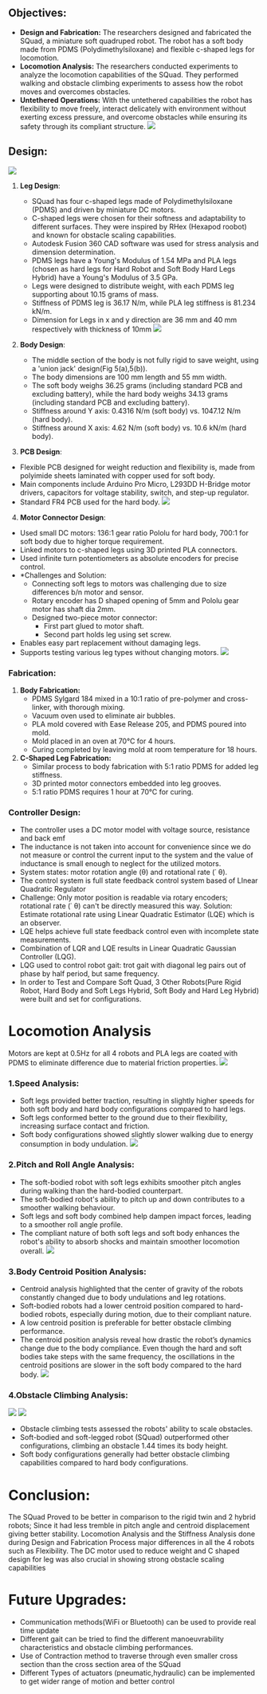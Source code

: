 ## Objectives:
- **Design and Fabrication:** The researchers designed and fabricated the SQuad, a miniature soft quadruped robot. The robot has a soft body made from PDMS (Polydimethylsiloxane) and flexible c-shaped legs for locomotion.
- **Locomotion Analysis:** The researchers conducted experiments to analyze the locomotion capabilities of the SQuad. They performed walking and obstacle climbing experiments to assess how the robot moves and overcomes obstacles.
- **Untethered Operations:** With the untethered capabilities the robot has flexibility to move freely, interact delicately with environment without exerting excess pressure, and overcome obstacles while ensuring its safety through its compliant structure.
![](https://hackmd.io/_uploads/BkkY0RNTn.png)

## Design:
![](https://hackmd.io/_uploads/Hkt5AR4an.png)

1. **Leg Design**:
	- SQuad has four c-shaped legs made of Polydimethylsiloxane (PDMS) and driven by miniature DC motors.
	- C-shaped legs were chosen for their softness and adaptability to different surfaces. They were inspired by RHex (Hexapod roobot) and known for obstacle scaling capabilities.
	- Autodesk Fusion 360 CAD software was used for stress analysis and dimension determination.
	- PDMS legs have a Young's Modulus of 1.54 MPa and PLA legs (chosen as hard legs for Hard Robot and Soft Body Hard Legs Hybrid) have a Young's Modulus of 3.5 GPa.
	- Legs were designed to distribute weight, with each PDMS leg supporting about 10.15 grams of mass.
	- Stiffness of PDMS leg is 36.17 N/m, while PLA leg stiffness is 81.234 kN/m.
	- Dimension for Legs in x and y direction are 36 mm and 40 mm respectively with thickness of 10mm
![](https://hackmd.io/_uploads/HyiiRREpn.png)

2. **Body Design**:
    - The middle section of the body is not fully rigid to save weight, using a 'union jack' design(Fig 5(a),5(b)).
    - The body dimensions are 100 mm length and 55 mm width.
	- The soft body weighs 36.25 grams (including standard PCB and excluding battery), while the hard body weighs 34.13 grams (including standard PCB and excluding battery).
	- Stiffness around Y axis: 0.4316 N/m (soft body) vs. 1047.12 N/m (hard body).
	- Stiffness around X axis: 4.62 N/m (soft body) vs. 10.6 kN/m (hard body).

3. **PCB Design**:
  - Flexible PCB designed for weight reduction and flexibility is, made from polyimide sheets laminated with copper used for soft body.
  - Main components include Arduino Pro Micro, L293DD H-Bridge motor drivers, capacitors for voltage stability, switch, and step-up regulator.
  - Standard FR4 PCB used for the hard body.
![](https://hackmd.io/_uploads/BJex1ySp3.png)

4. **Motor Connector Design**:
 - Used small DC motors: 136:1 gear ratio Pololu for hard body, 700:1 for soft body due to higher torque requirement.
 -  Linked motors to c-shaped legs using 3D printed PLA connectors.
 - Used infinite turn potentiometers as absolute encoders for precise control.
 - *Challenges and Solution:
    - Connecting soft legs to motors was challenging due to size differences b/n motor and sensor.
    - Rotary encoder has D shaped opening of 5mm and Pololu gear motor has shaft dia 2mm.
    - Designed two-piece motor connector:
        - First part glued to motor shaft.
        - Second part holds leg using set screw.
- Enables easy part replacement without damaging legs.
- Supports testing various leg types without changing motors.
![](https://hackmd.io/_uploads/H1jBJJBp2.png)

### Fabrication:
1. **Body Fabrication:** 
	 - PDMS Sylgard 184 mixed in a 10:1 ratio of pre-polymer and cross-linker, with thorough mixing.
	 - Vacuum oven used to eliminate air bubbles.
	 - PLA mold covered with Ease Release 205, and PDMS poured into mold.
	 - Mold placed in an oven at 70°C for 4 hours.
	 - Curing completed by leaving mold at room temperature for 18 hours.
2. **C-Shaped Leg Fabrication:**
	- Similar process to body fabrication with 5:1 ratio PDMS for added leg stiffness.
	- 3D printed motor connectors embedded into leg grooves.
	- 5:1 ratio PDMS requires 1 hour at 70°C for curing. 
### Controller Design:
- The controller uses a DC motor model with voltage source, resistance and back emf
- The inductance is not taken into account for convenience since we do not measure or control the current input to the system and the value of inductance is small enough to neglect for the utilized motors.
- System states: motor rotation angle (θ) and rotational rate (˙ θ).
- The control system is full state feedback control system based of LInear Quadratic Regulator
- Challenge: Only motor position is readable via rotary encoders; rotational rate (˙ θ) can't be directly measured this way. Solution: Estimate rotational rate using Linear Quadratic Estimator (LQE) which is an observer.
- LQE helps achieve full state feedback control even with incomplete state measurements.
- Combination of LQR and LQE results in Linear Quadratic Gaussian Controller (LQG).
- LQG used to control robot gait: trot gait with diagonal leg pairs out of phase by half period, but same frequency.
- In order to Test and Compare Soft Quad, 3 Other Robots(Pure Rigid Robot, Hard Body and Soft Legs Hybrid, Soft Body and Hard Leg Hybrid) were built and set for configurations.
# Locomotion Analysis

Motors are kept at 0.5Hz for all 4 robots and PLA legs are coated with PDMS to eliminate difference due to material friction properties.
![](https://hackmd.io/_uploads/SJXokyHpn.png)

### 1.Speed Analysis:
- Soft legs provided better traction, resulting in slightly higher speeds for both soft body and hard body configurations compared to hard legs.
- Soft legs conformed better to the ground due to their flexibility, increasing surface contact and friction.
- Soft body configurations showed slightly slower walking due to energy consumption in body undulation.
![](https://hackmd.io/_uploads/By2nkJHTn.png)

### 2.Pitch and Roll Angle Analysis:
- The soft-bodied robot with soft legs exhibits smoother pitch angles during walking than the hard-bodied counterpart.
- The soft-bodied robot's ability to pitch up and down contributes to a smoother walking behaviour.
- Soft legs and soft body combined help dampen impact forces, leading to a smoother roll angle profile.
- The compliant nature of both soft legs and soft body enhances the robot's ability to absorb shocks and maintain smoother locomotion overall.
![](https://hackmd.io/_uploads/Bk56kyrT3.png)

### 3.Body Centroid Position Analysis:
- Centroid analysis highlighted that the center of gravity of the robots constantly changed due to body undulations and leg rotations.
- Soft-bodied robots had a lower centroid position compared to hard-bodied robots, especially during motion, due to their compliant nature.
- A low centroid position is preferable for better obstacle climbing performance.
- The centroid position analysis reveal how drastic the robot’s dynamics change due to the body compliance. Even though the hard and soft bodies take steps with the same frequency, the oscillations in the centroid positions are slower in the soft body compared to the hard body.
![](https://hackmd.io/_uploads/Byf1eJran.png)

### 4.Obstacle Climbing Analysis:
![](https://hackmd.io/_uploads/BkJlekBp2.png)
![](https://hackmd.io/_uploads/rJlZlJHTh.png)

- Obstacle climbing tests assessed the robots' ability to scale obstacles.
- Soft-bodied and soft-legged robot (SQuad) outperformed other configurations, climbing an obstacle 1.44 times its body height.
- Soft body configurations generally had better obstacle climbing capabilities compared to hard body configurations.

# Conclusion:
The SQuad Proved to be better in comparison to the rigid twin and 2 hybrid robots; Since it had less tremble in pitch angle and centroid displacement giving better stability. Locomotion Analysis and the Stiffness Analysis done during Design and Fabrication Process major differences in all the 4 robots such as Flexibility.
The DC motor used to reduce weight and C shaped design for leg was also crucial in showing strong obstacle scaling capabilities

# Future Upgrades:

- Communication methods(WiFi or Bluetooth) can be used to provide real time update
-  Different gait can be tried to find the different manoeuvrability characteristics and obstacle climbing performances.
- Use of Contraction method to traverse through even smaller cross section than the cross section area of the SQuad
- Different Types of actuators (pneumatic,hydraulic) can be implemented to get wider range of motion and better control

